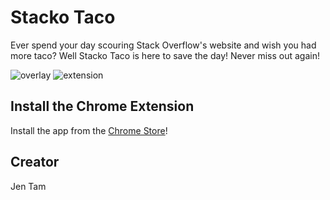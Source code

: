 # Stacko Taco

Ever spend your day scouring Stack Overflow's website and wish you had more taco? Well Stacko Taco is here to save the day! Never miss out again!

![overlay](https://cdn.pbrd.co/images/GAHTlT9.png)
![extension](https://cdn.pbrd.co/images/GAHTeS3.png)

## Install the Chrome Extension
Install the app from the [Chrome Store](https://chrome.google.com/webstore/detail/stacko-taco/dklaccacmampgfejkkkcbgchkafhfgoa)!

## Creator
Jen Tam
